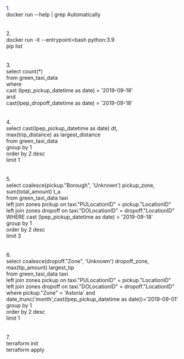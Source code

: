 <html><body>
<span style="color: blue">1.</span><br>
docker run --help | grep Automatically<br>  
<br>
<br>
2. <br>
docker run -it --entrypoint=bash python:3.9<br>
pip list<br>
<br>
<br>
3.<br>
select count(*) <br>
from green_taxi_data <br>
where <br>
cast (lpep_pickup_datetime as date) = '2019-09-18'<br>
and <br>
cast(lpep_dropoff_datetime as date) = '2019-09-18'<br>
<br>
<br>
4.<br>
select cast(lpep_pickup_datetime as date) dt, <br>
       max(trip_distance) as largest_distance<br>
from green_taxi_data<br>
group by 1<br>
order by 2 desc<br>
limit 1<br>
<br>
<br>
5.<br>
select coalesce(pickup."Borough", 'Unknown') pickup_zone,<br>
       sum(total_amount) t_a<br>
from green_taxi_data taxi<br>
left join zones pickup on taxi."PULocationID" = pickup."LocationID"<br>
left join zones dropoff on taxi."DOLocationID" = dropoff."LocationID"<br>
WHERE cast (lpep_pickup_datetime as date) = '2019-09-18'<br>
group by 1<br>
order by 2 desc<br>
limit 3<br>
<br>
<br>
6.<br>
select coalesce(dropoff."Zone", 'Unknown') dropoff_zone,<br>
       max(tip_amount) largest_tip<br>
from green_taxi_data taxi<br>
left join zones pickup on taxi."PULocationID" = pickup."LocationID"<br>
left join zones dropoff on taxi."DOLocationID" = dropoff."LocationID"<br>
where pickup."Zone" = 'Astoria' and date_trunc('month',cast(lpep_pickup_datetime as date))='2019-09-01'<br>
group by 1<br>
order by 2 desc<br>
limit 1<br>
<br>
<br>
7.<br>
terraform init<br>
terraform apply<br>
</body></html>
